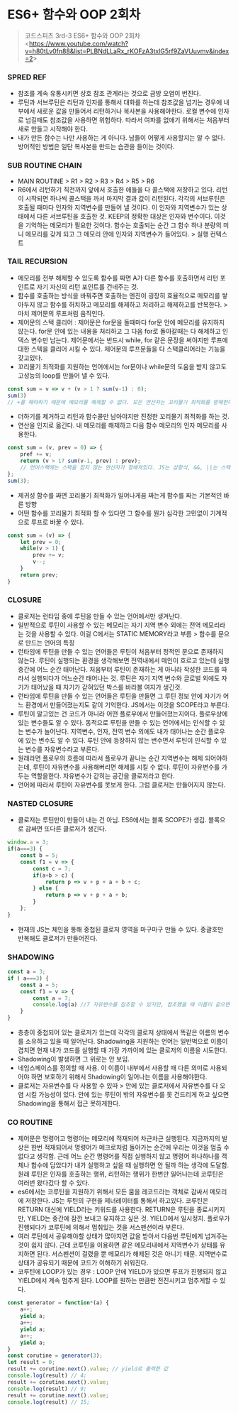 # ES6+ 함수와 OOP 2회차

> 코드스피츠 3rd-3 ES6+ 함수와 OOP 2회차<<https://www.youtube.com/watch?v=h80tLv0fn88&list=PLBNdLLaRx_rKOFzA3txlG5rf9ZaVUuvmv&index=2>>

### SPRED REF

+ 참조를 계속 유통시키면 상호 참조 관계라는 것으로 금방 오염이 번진다. 
+ 루틴과 서브루틴은 리턴과 인자를 통해서 대화를 하는데 참조값을 넘기는 경우에 내부에서 새로운 값을 만들어서 리턴하거나 복사본을 사용해야한다. 로컬 변수에 인자로 넘길때도 참조값을 사용하면 위험하다. 따라서 여파를 없애기 위해서는 처음부터 새로 만들고 시작해야 한다. 
+ 내가 만든 함수는 나만 사용하는 게 아니다. 남들이 어떻게 사용할지는 알 수 없다. 방어적인 방법은 일단 복사본을 만드는 습관을 들이는 것이다.

### SUB ROUTINE CHAIN

+ MAIN ROUTINE > R1 > R2 > R3 > R4 > R5 > R6
+ R6에서 리턴하기 직전까지 앞에서 호출한 애들을 다 콜스택에 저장하고 있다. 리턴이 시작되면 하나씩 콜스택을 까서 마지막 결과 값이 리턴된다. 각각의 서브루틴은 호출될 때마다 인자와 지역변수를 만들어 낼 것이다. 이 인자와 지역변수가 있는 상태에서 다른 서브루틴을 호출한 것. KEEP의 정확한 대상은 인자와 변수이다. 이것을 기억하는 메모리가 필요한 것이다. 함수는 호출되는 순간 그 함수 하나 분량의 미니 메모리를 갖게 되고 그 메모리 안에 인자와 지역변수가 들어있다. > 실행 컨텍스트

### TAIL RECURSION

+ 메모리를 전부 해제할 수 있도록 함수를 짜면 A가 다른 함수를 호출하면서 리턴 포인트로 자기 자신의 리턴 포인트를 건네주는 것. 
+ 함수를 호출하는 방식을 바꿔주면 호출하는 엔진이 굉장히 효율적으로 메모리를 쌓아두지 않고 함수를 허치하고 메모리를 해제하고 처리하고 해제하고를 반복한다.  > 마치 제어문의 루프처럼 움직인다. 
+ 제어문의 스택 클리어 : 제어문은 for문을 돌때마다 for문 안에 메모리를 유지하지 않는다. for문 안에 있는 내용을 처리하고 그 다음 for로 돌아갈때는 다 해제하고 인덱스 변수만 남는다.  제어문에서는 반드시 while, for 같은 문장을 써야지만 루프에 대한 스텍을 클리어 시킬 수 있다. 제어문의 루프문들을 다 스택클리어라는 기능을 갖고있다. 
+ 꼬리물기 최적화를 지원하는 언어에서는 for문이나 while문의 도움을 받지 않고도 고성능의 loop를 만들어 낼 수 있다. 

```javascript
const sum = v => v + (v > 1 ? sum(v-1) : 0);
sum(3)
// +를 해야하기 때문에 메모리를 해제할 수 없다. 모든 연산자는 꼬리물기 최적화를 방해한다. 모든 연산자는 스택메모리를 유발한다. 
```

+ 더하기를 제거하고 리턴과 함수콜만 남아야지만 진정한 꼬리물기 최적화를 하는 것. 
+ 연산을 인지로 옮긴다. 내 메모리를 해제하고 다음 함수 메모리의 인자 메모리를 사용한다. 

```javascript
const sum = (v, prev = 0) => {
    pref += v;
    return (v > 1? sum(v-1, prev) : prev);
    // 언어스팩에는 스택을 잡지 않는 연산자가 정해져있다. JS는 삼항식, &&, ||는 스택메모리를 일으키지 않는다. 꼬리 물기 최적화의 대상
};
sum(3);
```

+ 제귀성 함수를 짜면 꼬리물기 최적화가 일어나게끔 짜는게 함수를 짜는 기본적인 바른 방향 
+ 어떤 함수를 꼬리물기 최적화 할 수 있다면 그 함수를 뭔가 심각한 고민없이 기계적으로 루프로 바꿀 수 있다. 

```javascript
const sum = (v) => {
    let prev = 0;
    while(v > 1) {
        prev += v;
        v--;
    }
    return prev;
}
```

### CLOSURE

+ 클로저는 런타임 중에 루틴을 만들 수 있는 언어에서만 생겨난다. 
+ 일반적으로 루틴이 사용할 수 있는 메모리는 자기 지역 변수 외에는 전역 메모리라는 것을 사용할 수 있다. 이걸 C에서는 STATIC MEMORY라고 부름 > 함수를 문으로 만드는 언어의 특징  
+ 런타임에 루틴을 만들 수 있는 언어들은 루틴이 처음부터 정적인 문으로 존재하지 않는다. 루틴이 실행되는 환경을 생각해보면 전역내에서 메인이 흐르고 있는데 실행 중간에 어느 순간 태어난다. 처음부터 루틴이 존재하는 게 아니라 작성한 코드를 따라서 실행되다가 어느순간 태어나는 것. 루틴은 자기 지역 변수와 글로벌 외에도 자기가 태어났을 때 자기가 갇혀있던 박스를 바라볼 여지가 생긴것.
+ 런타임에 루틴을 만들 수 있는 언어들은 루틴을 만들면 그 루틴 정보 안에 자기가 어느 환경에서 만들어졌는지도 같이 기억한다. JS에서는 이것을 SCOPE라고 부른다. 
+ 루틴이 알고있는 건 코드가 아니라 어떤 플로우에서 만들어졌는지이다. 플로우상에 있는 변수들도 알 수 있다. 동적으로 루틴을 만들 수 있는 언어에서는 인식할 수 있는 변수가 늘어난다. 지역변수, 인자, 전역 변수 외에도 내가 태어나는 순간 플로우에 있는 변수도 알 수 있다. 루틴 안에 등장하지 않는 변수면서 루틴이 인식할 수 있는 변수를 자유변수라고 부른다. 
+ 원래라면 플로우의 흐름에 따라서 플로우가 끝나는 순간 지역변수는 해제 되어야하는데, 루틴이 자유변수를 사용해버리면 해제를 시킬 수 없다. 루틴이 자유변수를 가두는 역할을한다. 자유변수가 갇히는 공간을 클로저라고 한다. 
+ 언어에 따라서 루틴이 자유변수를 못보게 한다. 그럼 클로저는 만들어지지 않는다. 

### NASTED CLOSURE

+ 클로저는 루틴만이 만들어 내는 건 아님. ES6에서는 블록 SCOPE가 생김. 블록으로 감싸면 또다른 클로저가 생긴다. 

```javascript
window.a = 3;
if(a===3) {
    const b = 5;
    const f1 = v => {
        const c = 7;
        if(a+b > c) {
            return p => v + p + a + b + c;
        } else {
            return p => v + p + a + b;
        }
    };
} 
```

+ 현재의 JS는 체인을 통해 중첩된 클로저 영역을 마구마구 만들 수 있다. 중괄호만 반복해도 클로저가 만들어진다. 

### SHADOWING

```javascript
const a = 3;
if ( a===3) {
    const a = 5;
    const f1 = v => {
        const a = 7;
        console.log(a) //7 자유변수를 참조할 수 있지만, 참조했을 때 이름이 같으면 가장 가까이의 클로저를 참조하기 때문
    }
}
```

+ 층층이 중첩되어 있는 클로저가 있는데 각각의 클로저 상태에서 똑같은 이름의 변수를 소유하고 있을 때 일어난다. Shadowing을 지원하는 언어는 일반벅으로 이름이 겹치면 현재 내가 코드를 실행할 때 가장 가까이에 있는 클로저의 이름을 시도한다. 
+ Shadowing이 발생하면 그 위로는 안 보임. 
+ 네임스페이스를 정의할 때 사용. 이 이름이 내부에서 사용할 때 다른 의미로 사용되어야 하면 보호하기 위해서 Shadowing이 일어나는 이름을 사용해야한다. 
+ 클로저는 자유변수를 다 사용할 수 있따 > 안에 있는 클로저에서 자유변수를 다 오염 시킬 가능성이 있다. 안에 있는 루틴이 밖의 자유변수를 못 건드리게 하고 싶으면 Shadowing을 통해서 접근 못하게한다. 

### CO ROUTINE

+ 제어문은 명령어고 명령어는 메모리에 적재되어 차근차근 실행된다. 지금까지의 발상은 한번 적재되어서 명령어가 메크로처럼 돌아가는 순간에 우리는 이것을 멈출 수 없다고 생각함. 근데 어느 순간 명령어를 직접 실행하지 않고 명령어 하나하나를 객체나 함수에 담았다가 내가 실행하고 싶을 때 실행하면 안 될까 하는 생각에 도달함. 원래 루틴은 인자를 호출하는 행위, 리턴하는 행위가 한번만 일어나는데 코루틴은 여러번 왔다갔다 할 수 있다. 
+ es6에서는 코루틴을 지원하기 위해서 모든 뭄을 레코드라는 객체로 감싸서 메모리에 저장한다. JS는 루틴의 구현을 제너레이터를 통해서 하고있다. 코루틴은 RETURN 대신에 YIELD라는 키워드를 사용한다. RETURN은 루틴을 종료시키지만, YIELD는 중간에 잠깐 보내고 유지하고 싶은 것. YIELD에서 일시정지. 플로우가 진행되다가 코루틴에 의해서 멈춰있는 것을 서스펜션이라 부른다. 
+ 여러 루틴에서 공유해야할 상태가 많아지면 값을 받아서 다음번 루틴에게 넘겨주는 것이 쉽지 않다. 근데 코루틴을 이용하면 같은 메모리내에서 지역변수가 상태를 유지하면 된다. 서스펜션이 걸렸을 뿐 메모리가 해제된 것은 아니기 때문. 지역변수로 상태가 공유되기 때문에 코드가 이해하기 쉬워진다. 
+ 코루틴에 LOOP가 있는 경우 : LOOP 안에 YIELD가 있으면 루프가 진행되지 않고 YIELD에서 계속 멈추게 된다. LOOP를 원하는 만큼만 전진시키고 멈추게할 수 있다. 

```javascript
const generator = function*(a) {
    a++;
    yield a;
    a++;
    yield a;
    a++;
    yield a;
}
const corutine = generator(3);
let result = 0;
result += corutine.next().value; // yield로 출력한 값
console.log(result) // 4;
result += corutine.next().value; 
console.log(result) // 9;
result += corutine.next().value; 
console.log(result) // 15;
```

